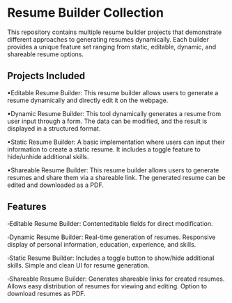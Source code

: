 # Resume Builder Collection
This repository contains multiple resume builder projects that demonstrate different approaches to generating resumes dynamically. Each builder provides a unique feature set ranging from static, editable, dynamic, and shareable resume options.

 ## Projects Included
▪Editable Resume Builder:
This resume builder allows users to generate a resume dynamically and directly edit it on the webpage. 

▪Dynamic Resume Builder:
This tool dynamically generates a resume from user input through a form. The data can be modified, and the result is displayed in a structured format.

▪Static Resume Builder:
A basic implementation where users can input their information to create a static resume. It includes a toggle feature to hide/unhide additional skills.

▪Shareable Resume Builder:
This resume builder allows users to generate resumes and share them via a shareable link. The generated resume can be edited and downloaded as a PDF.

## Features
▫Editable Resume Builder:
Contenteditable fields for direct modification.

▫Dynamic Resume Builder:
Real-time generation of resumes.
Responsive display of personal information, education, experience, and skills.

▫Static Resume Builder:
Includes a toggle button to show/hide additional skills.
Simple and clean UI for resume generation.

▫Shareable Resume Builder:
Generates shareable links for created resumes.
Allows easy distribution of resumes for viewing and editing.
Option to download resumes as PDF.
